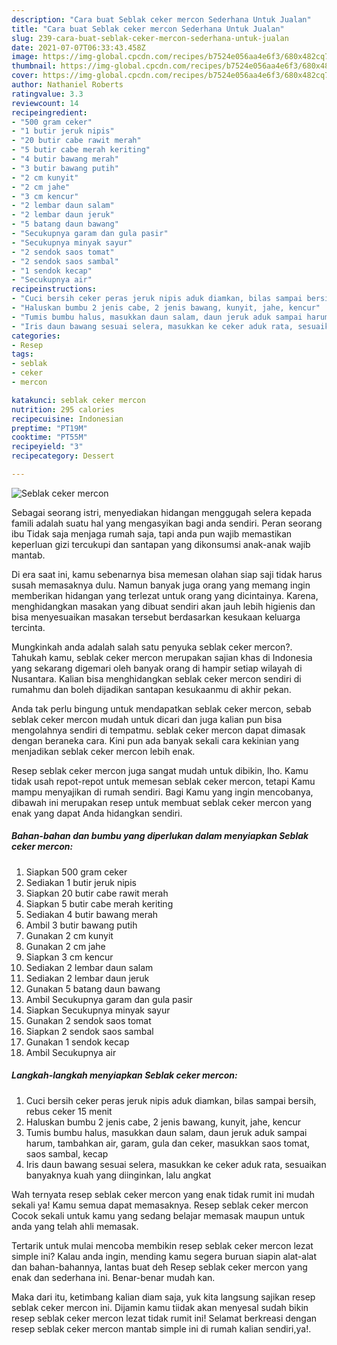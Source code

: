 ```yaml
---
description: "Cara buat Seblak ceker mercon Sederhana Untuk Jualan"
title: "Cara buat Seblak ceker mercon Sederhana Untuk Jualan"
slug: 239-cara-buat-seblak-ceker-mercon-sederhana-untuk-jualan
date: 2021-07-07T06:33:43.458Z
image: https://img-global.cpcdn.com/recipes/b7524e056aa4e6f3/680x482cq70/seblak-ceker-mercon-foto-resep-utama.jpg
thumbnail: https://img-global.cpcdn.com/recipes/b7524e056aa4e6f3/680x482cq70/seblak-ceker-mercon-foto-resep-utama.jpg
cover: https://img-global.cpcdn.com/recipes/b7524e056aa4e6f3/680x482cq70/seblak-ceker-mercon-foto-resep-utama.jpg
author: Nathaniel Roberts
ratingvalue: 3.3
reviewcount: 14
recipeingredient:
- "500 gram ceker"
- "1 butir jeruk nipis"
- "20 butir cabe rawit merah"
- "5 butir cabe merah keriting"
- "4 butir bawang merah"
- "3 butir bawang putih"
- "2 cm kunyit"
- "2 cm jahe"
- "3 cm kencur"
- "2 lembar daun salam"
- "2 lembar daun jeruk"
- "5 batang daun bawang"
- "Secukupnya garam dan gula pasir"
- "Secukupnya minyak sayur"
- "2 sendok saos tomat"
- "2 sendok saos sambal"
- "1 sendok kecap"
- "Secukupnya air"
recipeinstructions:
- "Cuci bersih ceker peras jeruk nipis aduk diamkan, bilas sampai bersih, rebus ceker 15 menit"
- "Haluskan bumbu 2 jenis cabe, 2 jenis bawang, kunyit, jahe, kencur"
- "Tumis bumbu halus, masukkan daun salam, daun jeruk aduk sampai harum, tambahkan air, garam, gula dan ceker, masukkan saos tomat, saos sambal, kecap"
- "Iris daun bawang sesuai selera, masukkan ke ceker aduk rata, sesuaikan banyaknya kuah yang diinginkan, lalu angkat"
categories:
- Resep
tags:
- seblak
- ceker
- mercon

katakunci: seblak ceker mercon 
nutrition: 295 calories
recipecuisine: Indonesian
preptime: "PT19M"
cooktime: "PT55M"
recipeyield: "3"
recipecategory: Dessert

---
```



![Seblak ceker mercon](https://img-global.cpcdn.com/recipes/b7524e056aa4e6f3/680x482cq70/seblak-ceker-mercon-foto-resep-utama.jpg)

Sebagai seorang istri, menyediakan hidangan menggugah selera kepada famili adalah suatu hal yang mengasyikan bagi anda sendiri. Peran seorang ibu Tidak saja menjaga rumah saja, tapi anda pun wajib memastikan keperluan gizi tercukupi dan santapan yang dikonsumsi anak-anak wajib mantab.

Di era  saat ini, kamu sebenarnya bisa memesan olahan siap saji tidak harus susah memasaknya dulu. Namun banyak juga orang yang memang ingin memberikan hidangan yang terlezat untuk orang yang dicintainya. Karena, menghidangkan masakan yang dibuat sendiri akan jauh lebih higienis dan bisa menyesuaikan masakan tersebut berdasarkan kesukaan keluarga tercinta. 



Mungkinkah anda adalah salah satu penyuka seblak ceker mercon?. Tahukah kamu, seblak ceker mercon merupakan sajian khas di Indonesia yang sekarang digemari oleh banyak orang di hampir setiap wilayah di Nusantara. Kalian bisa menghidangkan seblak ceker mercon sendiri di rumahmu dan boleh dijadikan santapan kesukaanmu di akhir pekan.

Anda tak perlu bingung untuk mendapatkan seblak ceker mercon, sebab seblak ceker mercon mudah untuk dicari dan juga kalian pun bisa mengolahnya sendiri di tempatmu. seblak ceker mercon dapat dimasak dengan beraneka cara. Kini pun ada banyak sekali cara kekinian yang menjadikan seblak ceker mercon lebih enak.

Resep seblak ceker mercon juga sangat mudah untuk dibikin, lho. Kamu tidak usah repot-repot untuk memesan seblak ceker mercon, tetapi Kamu mampu menyajikan di rumah sendiri. Bagi Kamu yang ingin mencobanya, dibawah ini merupakan resep untuk membuat seblak ceker mercon yang enak yang dapat Anda hidangkan sendiri.

<!--inarticleads1-->

##### Bahan-bahan dan bumbu yang diperlukan dalam menyiapkan Seblak ceker mercon:

1. Siapkan 500 gram ceker
1. Sediakan 1 butir jeruk nipis
1. Siapkan 20 butir cabe rawit merah
1. Siapkan 5 butir cabe merah keriting
1. Sediakan 4 butir bawang merah
1. Ambil 3 butir bawang putih
1. Gunakan 2 cm kunyit
1. Gunakan 2 cm jahe
1. Siapkan 3 cm kencur
1. Sediakan 2 lembar daun salam
1. Sediakan 2 lembar daun jeruk
1. Gunakan 5 batang daun bawang
1. Ambil Secukupnya garam dan gula pasir
1. Siapkan Secukupnya minyak sayur
1. Gunakan 2 sendok saos tomat
1. Siapkan 2 sendok saos sambal
1. Gunakan 1 sendok kecap
1. Ambil Secukupnya air




<!--inarticleads2-->

##### Langkah-langkah menyiapkan Seblak ceker mercon:

1. Cuci bersih ceker peras jeruk nipis aduk diamkan, bilas sampai bersih, rebus ceker 15 menit
1. Haluskan bumbu 2 jenis cabe, 2 jenis bawang, kunyit, jahe, kencur
1. Tumis bumbu halus, masukkan daun salam, daun jeruk aduk sampai harum, tambahkan air, garam, gula dan ceker, masukkan saos tomat, saos sambal, kecap
1. Iris daun bawang sesuai selera, masukkan ke ceker aduk rata, sesuaikan banyaknya kuah yang diinginkan, lalu angkat




Wah ternyata resep seblak ceker mercon yang enak tidak rumit ini mudah sekali ya! Kamu semua dapat memasaknya. Resep seblak ceker mercon Cocok sekali untuk kamu yang sedang belajar memasak maupun untuk anda yang telah ahli memasak.

Tertarik untuk mulai mencoba membikin resep seblak ceker mercon lezat simple ini? Kalau anda ingin, mending kamu segera buruan siapin alat-alat dan bahan-bahannya, lantas buat deh Resep seblak ceker mercon yang enak dan sederhana ini. Benar-benar mudah kan. 

Maka dari itu, ketimbang kalian diam saja, yuk kita langsung sajikan resep seblak ceker mercon ini. Dijamin kamu tiidak akan menyesal sudah bikin resep seblak ceker mercon lezat tidak rumit ini! Selamat berkreasi dengan resep seblak ceker mercon mantab simple ini di rumah kalian sendiri,ya!.

